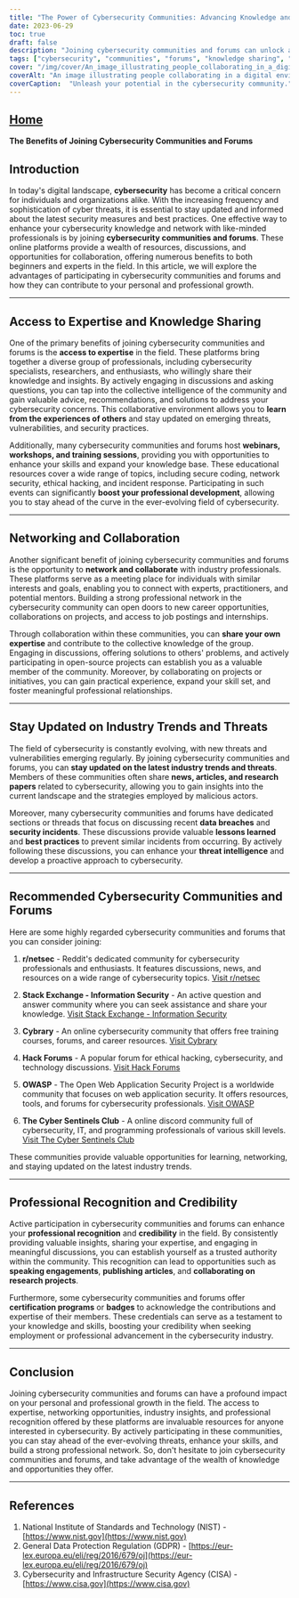 ```yaml
---
title: "The Power of Cybersecurity Communities: Advancing Knowledge and Connections"
date: 2023-06-29
toc: true
draft: false
description: "Joining cybersecurity communities and forums can unlock a world of expertise, networking, and professional growth."
tags: ["cybersecurity", "communities", "forums", "knowledge sharing", "networking", "professional growth", "expertise", "collaboration", "industry trends", "threat intelligence", "certification programs", "badges", "professional recognition", "credibility", "NIST", "GDPR", "CISA", "r/netsec", "Stack Exchange - Information Security", "Cybrary", "Hack Forums", "OWASP", "cyber threats", "webinars", "training sessions", "data breaches", "security incidents", "best practices", "career opportunities", "personal development"]
cover: "/img/cover/An_image_illustrating_people_collaborating_in_a_digital_env.png"
coverAlt: "An image illustrating people collaborating in a digital environment, sharing cybersecurity knowledge and connecting with each other."
coverCaption:  "Unleash your potential in the cybersecurity community."
---
```


## [Home](/cyber-security-career-playbook-start/)

**The Benefits of Joining Cybersecurity Communities and Forums**

## Introduction
In today's digital landscape, **cybersecurity** has become a critical concern for individuals and organizations alike. With the increasing frequency and sophistication of cyber threats, it is essential to stay updated and informed about the latest security measures and best practices. One effective way to enhance your cybersecurity knowledge and network with like-minded professionals is by joining **cybersecurity communities and forums**. These online platforms provide a wealth of resources, discussions, and opportunities for collaboration, offering numerous benefits to both beginners and experts in the field. In this article, we will explore the advantages of participating in cybersecurity communities and forums and how they can contribute to your personal and professional growth.

______

## Access to Expertise and Knowledge Sharing
One of the primary benefits of joining cybersecurity communities and forums is the **access to expertise** in the field. These platforms bring together a diverse group of professionals, including cybersecurity specialists, researchers, and enthusiasts, who willingly share their knowledge and insights. By actively engaging in discussions and asking questions, you can tap into the collective intelligence of the community and gain valuable advice, recommendations, and solutions to address your cybersecurity concerns. This collaborative environment allows you to **learn from the experiences of others** and stay updated on emerging threats, vulnerabilities, and security practices.

Additionally, many cybersecurity communities and forums host **webinars, workshops, and training sessions**, providing you with opportunities to enhance your skills and expand your knowledge base. These educational resources cover a wide range of topics, including secure coding, network security, ethical hacking, and incident response. Participating in such events can significantly **boost your professional development**, allowing you to stay ahead of the curve in the ever-evolving field of cybersecurity.

______

## Networking and Collaboration
Another significant benefit of joining cybersecurity communities and forums is the opportunity to **network and collaborate** with industry professionals. These platforms serve as a meeting place for individuals with similar interests and goals, enabling you to connect with experts, practitioners, and potential mentors. Building a strong professional network in the cybersecurity community can open doors to new career opportunities, collaborations on projects, and access to job postings and internships.

Through collaboration within these communities, you can **share your own expertise** and contribute to the collective knowledge of the group. Engaging in discussions, offering solutions to others' problems, and actively participating in open-source projects can establish you as a valuable member of the community. Moreover, by collaborating on projects or initiatives, you can gain practical experience, expand your skill set, and foster meaningful professional relationships.

______

## Stay Updated on Industry Trends and Threats
The field of cybersecurity is constantly evolving, with new threats and vulnerabilities emerging regularly. By joining cybersecurity communities and forums, you can **stay updated on the latest industry trends and threats**. Members of these communities often share **news, articles, and research papers** related to cybersecurity, allowing you to gain insights into the current landscape and the strategies employed by malicious actors.

Moreover, many cybersecurity communities and forums have dedicated sections or threads that focus on discussing recent **data breaches** and **security incidents**. These discussions provide valuable **lessons learned** and **best practices** to prevent similar incidents from occurring. By actively following these discussions, you can enhance your **threat intelligence** and develop a proactive approach to cybersecurity.

______

## Recommended Cybersecurity Communities and Forums
Here are some highly regarded cybersecurity communities and forums that you can consider joining:

1. **r/netsec** - Reddit's dedicated community for cybersecurity professionals and enthusiasts. It features discussions, news, and resources on a wide range of cybersecurity topics. [Visit r/netsec](https://www.reddit.com/r/netsec)

2. **Stack Exchange - Information Security** - An active question and answer community where you can seek assistance and share your knowledge. [Visit Stack Exchange - Information Security](https://security.stackexchange.com)

3. **Cybrary** - An online cybersecurity community that offers free training courses, forums, and career resources. [Visit Cybrary](https://www.cybrary.it)

4. **Hack Forums** - A popular forum for ethical hacking, cybersecurity, and technology discussions. [Visit Hack Forums](https://hackforums.net)

5. **OWASP** - The Open Web Application Security Project is a worldwide community that focuses on web application security. It offers resources, tools, and forums for cybersecurity professionals. [Visit OWASP](https://owasp.org)

6. **The Cyber Sentinels Club** - A online discord community full of cybersecurity, IT, and programming professionals of various skill levels. [Visit The Cyber Sentinels Club](https://cybersentinels.org/)

These communities provide valuable opportunities for learning, networking, and staying updated on the latest industry trends.

______

## Professional Recognition and Credibility
Active participation in cybersecurity communities and forums can enhance your **professional recognition** and **credibility** in the field. By consistently providing valuable insights, sharing your expertise, and engaging in meaningful discussions, you can establish yourself as a trusted authority within the community. This recognition can lead to opportunities such as **speaking engagements**, **publishing articles**, and **collaborating on research projects**.

Furthermore, some cybersecurity communities and forums offer **certification programs** or **badges** to acknowledge the contributions and expertise of their members. These credentials can serve as a testament to your knowledge and skills, boosting your credibility when seeking employment or professional advancement in the cybersecurity industry.

______

## Conclusion
Joining cybersecurity communities and forums can have a profound impact on your personal and professional growth in the field. The access to expertise, networking opportunities, industry insights, and professional recognition offered by these platforms are invaluable resources for anyone interested in cybersecurity. By actively participating in these communities, you can stay ahead of the ever-evolving threats, enhance your skills, and build a strong professional network. So, don't hesitate to join cybersecurity communities and forums, and take advantage of the wealth of knowledge and opportunities they offer.

______

## References
1. National Institute of Standards and Technology (NIST) - [https://www.nist.gov](https://www.nist.gov)
2. General Data Protection Regulation (GDPR) - [https://eur-lex.europa.eu/eli/reg/2016/679/oj](https://eur-lex.europa.eu/eli/reg/2016/679/oj)
3. Cybersecurity and Infrastructure Security Agency (CISA) - [https://www.cisa.gov](https://www.cisa.gov)
